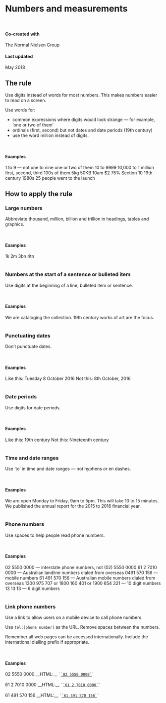 # Numbers and measurements 

<br>
<article class="sm-basic-breakoutbox --attribution">
    <div class="col-md-12">
        <h4>Co-created with</h4>
        <p>The Normal Nielsen Group</p>
        <h4>Last updated</h4>
        <p>May 2018</p>
    </div>
</article>

## The rule
Use digits instead of words for most numbers. This makes numbers easier to read on a screen.

Use words for:
- common expressions where digits would look strange — for example, ‘one or two of them’
- ordinals (first, second) but not dates and date periods (19th century)
- use the word million instead of digits.

<br>
<article class="sm-basic-example">
<h4>Examples</h4>
1 to 9 — not one to nine  
one or two of them  
10 to 9999  
10,000 to 1 million  
first, second, third  
100s of them  
5kg  
50KB  
10am  
$2  
75%  
Section 10  
19th century  
1980s  
25 people went to the launch  
</article>

<!-- <br>
<article class="sm-basic-breakoutbox">
    <div class="col-md-3 breakoutbox-image__blogpost">
        <img src="/assets/img/numbers-blog.png">
    </div>
    <div class="col-md-9 breakoutbox-text">
        <h3><b>Further reading</b></h3>
        <p>The Norman Nielsen Group’s Chief Research Officer, Dr John Smith says that numerals often stop the wandering eye and attract fixations, even when they're embedded within a mass of words that users otherwise ignore.</p>
        <br>
        <form action="/numbers-2/blog-post/"><button type="submit" value="" class="au-btn">read more</button></form>
        <br>
    </div>
</article> -->

## How to apply the rule 
### Large numbers
Abbreviate thousand, million, billion and trillion in headings, tables and graphics.

<br>
<article class="sm-basic-example">
<h4>Examples</h4>
1k  
2m  
3bn  
4tn  
</article>

<br/>

### Numbers at the start of a sentence or bulleted item
Use digits at the beginning of a line, bulleted item or sentence.

<br>
<article class="sm-basic-example">
<h4>Examples</h4>
We are cataloging the collection. 19th century works of art are the focus.
</article>

<br/>

### Punctuating dates 
Don’t punctuate dates.

<br>
<article class="sm-basic-example">
<h4>Examples</h4>
Like this: Tuesday 8 October 2016  
Not this: 8th October, 2016  
</article>

<br/>

### Date periods
Use digits for date periods.

<br>
<article class="sm-basic-example">
<h4>Examples</h4>
Like this: 19th century  
Not this: Nineteenth century  
</article>

<br/>

### Time and date ranges
Use ‘to’ in time and date ranges — not hyphens or en dashes.

<br>
<article class="sm-basic-example">
<h4>Examples</h4>
We are open Monday to Friday, 9am to 5pm.  
This will take 10 to 15 minutes.  
We published the annual report for the 2015 to 2016 financial year.  
</article>

<br/>

### Phone numbers
Use spaces to help people read phone numbers.

<br>
<article class="sm-basic-example">
<h4>Examples</h4>
02 5550 0000 — interstate phone numbers, not (02) 5550 0000  
61 2 7010 0000 — Australian landline numbers dialed from overseas  
0491 570 156 — mobile numbers  
61 491 570 156 — Australian mobile numbers dialed from overseas  
1300 975 707 or 1800 160 401 or 1900 654 321 — 10 digit numbers  
13 13 13 — 6 digit numbers  
</article>

<br/>

### Link phone numbers
Use a link to allow users on a mobile device to call phone numbers.

Use `tel:[phone number]` as the URL. Remove spaces between the numbers.

Remember all web pages can be accessed internationally. Include the international dialling prefix if appropriate.

<br>
<article class="sm-basic-example">
<h4>Examples</h4>
02 5550 0000  
__HTML:__  
<code>`<a href="tel:0255500000">`02 5550 0000`</a>`</code>
<br>
<br>
61 2 7010 0000  
__HTML:__  
<code>`<a href="tel:61270100000">`61 2 7010 0000`</a>`</code>
<br>
<br>
61 491 570 156  
__HTML:__  
<code>`<a href="tel:61491570156">`61 491 570 156`</a>`</code>
</article>
